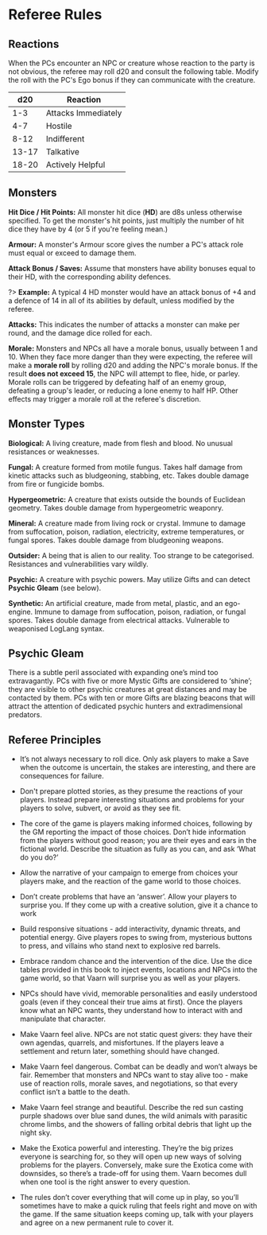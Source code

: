 # Referee Rules

## Reactions
When the PCs encounter an NPC or creature whose reaction to the party is not obvious, the referee may roll d20 and consult the following table. Modify the roll with the PC's Ego bonus if they can communicate with the creature.

|d20|Reaction|
|---|--------|
|1-3|Attacks Immediately|
|4-7|Hostile|
|8-12|Indifferent|
|13-17|Talkative|
|18-20|Actively Helpful|

## Monsters
**Hit Dice / Hit Points:** All monster hit dice (**HD**) are d8s unless otherwise specified. To get the monster's hit points, just multiply the number of hit dice they have by 4 (or 5 if you're feeling mean.)  

**Armour:** A monster's Armour score gives the number a PC's attack role must equal or exceed to damage them.  

**Attack Bonus / Saves:** Assume that monsters have ability bonuses equal to their HD, with the corresponding ability defences.

?> **Example:** A typical 4 HD monster would have an attack bonus of +4 and a defence of 14 in all of its abilities by default, unless modified by the referee.  

**Attacks:** This indicates the number of attacks a monster can make per round, and the damage dice rolled for each.  

**Morale:** Monsters and NPCs all have a morale bonus, usually between 1 and 10. When they face more danger than they were expecting, the referee will make a **morale roll** by rolling d20 and adding the NPC's morale bonus. If the result **does not exceed 15**, the NPC will attempt to flee, hide, or parley. Morale rolls can be triggered by defeating half of an enemy group, defeating a group's leader, or reducing a lone enemy to half HP. Other effects may trigger a morale roll at the referee's discretion.

## Monster Types
**Biological:** A living creature, made from flesh and blood. No unusual resistances or weaknesses.

**Fungal:** A creature formed from motile fungus. Takes half damage from kinetic attacks such as bludgeoning, stabbing, etc. Takes double damage from fire or fungicide bombs.

**Hypergeometric:** A creature that exists outside the bounds of Euclidean geometry. Takes double damage from hypergeometric weaponry. 

**Mineral:** A creature made from living rock or crystal. Immune to damage from suffocation, poison, radiation, electricity, extreme temperatures, or fungal spores. Takes double damage from bludgeoning weapons.

**Outsider:** A being that is alien to our reality. Too strange to be categorised. Resistances and vulnerabilities vary wildly.

**Psychic:** A creature with psychic powers. May utilize Gifts and can detect **Psychic Gleam** (see below).

**Synthetic:** An artificial creature, made from metal, plastic, and an ego-engine. Immune to damage from suffocation, poison, radiation, or fungal spores. Takes double damage from electrical attacks. Vulnerable to weaponised LogLang syntax. 
 
## Psychic Gleam
There is a subtle peril associated with expanding one’s mind too extravagantly. PCs with five or more Mystic Gifts are considered to ‘shine’; they are visible to other psychic creatures at great distances and may be contacted by them. PCs with ten or more Gifts are blazing beacons that will attract the attention of dedicated psychic hunters and extradimensional predators.

## Referee Principles

- It’s not always necessary to roll dice. Only ask players to make a Save when the outcome is uncertain, the stakes are interesting, and there are consequences for failure.

- Don't prepare plotted stories, as they presume the reactions of your players. Instead prepare interesting situations and problems for your players to solve, subvert, or avoid as they see fit.

- The core of the game is players making informed choices, following by the GM reporting the impact of those choices. Don’t hide information from the players without good reason; you are their eyes and ears in the fictional world. Describe the situation as fully as you can, and ask ‘What do you do?’

- Allow the narrative of your campaign to emerge from choices your players make, and the reaction of the game world to those choices.

- Don’t create problems that have an ‘answer’. Allow your players to surprise you. If they come up with a creative solution, give it a chance to work

- Build responsive situations - add interactivity, dynamic threats, and potential energy. Give players ropes to swing from, mysterious buttons to press, and villains who stand next to explosive red barrels.

- Embrace random chance and the intervention of the dice. Use the dice tables provided in this book to inject events, locations and NPCs into the game world, so that Vaarn will surprise you as well as your players.

- NPCs should have vivid, memorable personalities and easily understood goals (even if they conceal their true aims at first). Once the players know what an NPC wants, they understand how to interact with and manipulate that character.

- Make Vaarn feel alive. NPCs are not static quest givers: they have their own agendas, quarrels, and misfortunes. If the players leave a settlement and return later, something should have changed.

- Make Vaarn feel dangerous. Combat can be deadly and won’t always be fair. Remember that monsters and NPCs want to stay alive too - make use of reaction rolls, morale saves, and negotiations, so that every conflict isn’t a battle to the death.

- Make Vaarn feel strange and beautiful. Describe the red sun casting purple shadows over blue sand dunes, the wild animals with parasitic chrome limbs, and the showers of falling orbital debris that light up the night sky.

- Make the Exotica powerful and interesting. They’re the big prizes everyone is searching for, so they will open up new ways of solving problems for the players. Conversely, make sure the Exotica come with downsides, so there’s a trade-off for using them. Vaarn becomes dull when one tool is the right answer to every question.

- The rules don’t cover everything that will come up in play, so you’ll sometimes have to make a quick ruling that feels right and move on with the game. If the same situation keeps coming up, talk with your players and agree on a new permanent rule to cover it.

